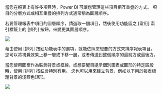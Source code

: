 當您在報表上有許多項目時，Power BI 可讓您管理這些項目相互重疊的方式。 項目的分層方式或相互重疊的排列方式通常稱為圖層順序。

若要管理報表中項目的圖層順序，請選取一個項目，然後使用功能區之 [常用] 索引標籤上的 [排列] 按鈕，來變更其圖層順序。

![](media/3-11f-arrange-visual-zorder/3-11f_1.png)

藉由使用 [排列] 按鈕功能表中的選項，就能依照您想要的方式來排序報表項目。 您可以將視覺效果上移一層或下移一層，或者傳送到整個順序的最前方或最後方。

當您使用圖案作為裝飾背景或框線，或想要醒目提示個別圖表或圖形的特定區段時，使用 [排列] 按鈕會特別有用。 您也可以用來建立背景，例如以下用於報表標題背景的淺藍色矩形。

![](media/3-11f-arrange-visual-zorder/3-11f_2.png)

